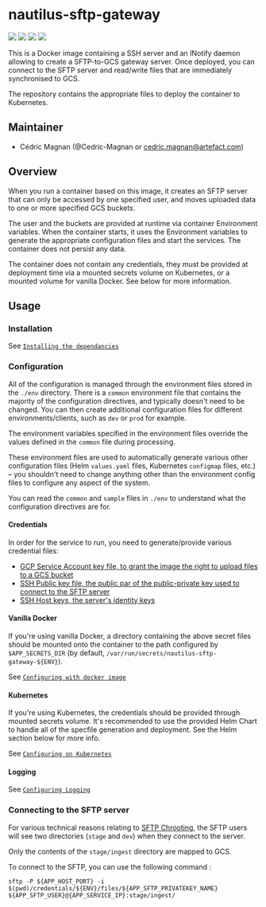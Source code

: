 
# nautilus-sftp-gateway

![](https://vial-dot-data-sandbox-196216.appspot.com/get_badge/4d29c65d5f4d21f543ea2389e29fc7bcb621e7ef649ce070e6a47c1b5fbb86e9)
![](https://vial-dot-data-sandbox-196216.appspot.com/get_badge/31b1704918e14bb03933a6068e18a8afc09d725ceefc0e78a06267c65ccd07c2)
![](https://vial-dot-data-sandbox-196216.appspot.com/get_badge/0bc8e88d64bc4046cb18d70e0321de06405a51c8c889e7d8b903599b740a205f)
![](https://vial-dot-data-sandbox-196216.appspot.com/get_badge/52471cb3ec0b885cd51803a988f2c01df7a6d054f1398efd1d052f3967667230)


This is a Docker image containing a SSH server and an INotify daemon allowing to create a SFTP-to-GCS gateway server. Once deployed, you can connect to the SFTP server and read/write files that are immediately synchronised to GCS.

The repository contains the appropriate files to deploy the container to Kubernetes.

## Maintainer
- Cédric Magnan (@Cedric-Magnan or cedric.magnan@artefact.com)


## Overview

When you run a container based on this image, it creates an SFTP server that can only be accessed by one specified user, and moves uploaded data to one or more specified GCS buckets.

The user and the buckets are provided at runtime via container Environment variables. When the container starts, it uses the Environment variables to generate the appropriate configuration files and start the services. The container does not persist any data.

The container does not contain any credentials, they must be provided at deployment time via a mounted secrets volume on Kubernetes, or a mounted volume for vanilla Docker. See below for more information.


## Usage

### Installation

See [`Installing the dependancies`](./Install.md)


### Configuration
All of the configuration is managed through the environment files stored in the `./env` directory. There is a `common` environment file that contains the majority of the configuration directives, and typically doesn't need to be changed. You can then create additional configuration files for different environments/clients, such as `dev` or `prod` for example.

The environment variables specified in the environment files override the values defined in the `common` file during processing.

These environment files are used to automatically generate various other configuration files (Helm `values.yaml` files, Kubernetes `configmap` files, etc.) – you shouldn't need to change anything other than the environment config files to configure any aspect of the system.

You can read the `common` and `sample` files in `./env` to understand what the configuration directives are for.

#### Credentials
In order for the service to run, you need to generate/provide various credential files:

- [GCP Service Account key file, to grant the image the right to upload files to a GCS bucket](./GCS.md)
- [SSH Public key file, the public par of the public-private key used to connect to the SFTP server](./SFTP.md)
- [SSH Host keys, the server's identity keys](./SFTP.md)

#### Vanilla Docker
If you're using vanilla Docker, a directory containing the above secret files should be mounted onto the container to the path configured by `$APP_SECRETS_DIR` (by default, `/var/run/secrets/nautilus-sftp-gateway-${ENV}`).

See [`Configuring with docker image`](./Docker.md)

#### Kubernetes
If you're using Kubernetes, the credentials should be provided through mounted secrets volume. It's recommended to use the provided Helm Chart to handle all of the specfile generation and deployment. See the Helm section below for more info.

See [`Configuring on Kubernetes`](./GKE.md)

#### Logging

See [`Configuring Logging`](./Logging.md)

### Connecting to the SFTP server

For various technical reasons relating to [SFTP Chrooting](https://wiki.archlinux.org/index.php/SFTP_chroot), the SFTP users will see two directories (`stage` and `dev`) when they connect to the server.

Only the contents of the `stage/ingest` directory are mapped to GCS.

To connect to the SFTP, you can use the following command :

```shell
sftp -P ${APP_HOST_PORT} -i $(pwd)/credentials/${ENV}/files/${APP_SFTP_PRIVATEKEY_NAME} ${APP_SFTP_USER}@{APP_SERVICE_IP}:stage/ingest/
```


